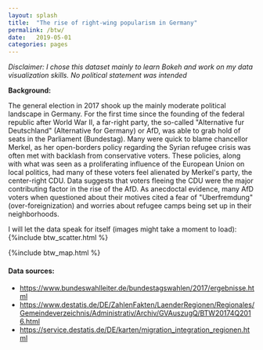 ```yaml
---
layout: splash
title:  "The rise of right-wing popularism in Germany"
permalink: /btw/
date:   2019-05-01
categories: pages
--- 
```


*Disclaimer: I chose this dataset mainly to learn Bokeh and work on my data visualization skills. No political statement was intended*

**Background:**

The general election in 2017 shook up the mainly moderate political landscape in Germany. 
For the first time since the founding of the federal republic after World War II, a far-right party, the so-called "Alternative fur Deutschland" (Alternative for Germany) or AfD, was able to grab hold of seats in the Parliament (Bundestag). Many were quick to blame chancellor Merkel, as her open-borders policy regarding the Syrian refugee crisis was often met with backlash from 
conservative voters. These policies, along with what was seen as a proliferating influence of the European Union on local politics, had many of these voters feel alienated by Merkel's party, the center-right CDU. Data suggests that voters fleeing the CDU were the major contributing factor in the rise of the AfD. As anecdoctal evidence, many AfD voters when questioned about their motives cited a fear of "Uberfremdung" (over-foreignization) and worries about refugee camps being set up in their neighborhoods.

I will let the data speak for itself (images might take a moment to load):
{%include btw_scatter.html %}

{%include btw_map.html %}

#### Data sources: 
- https://www.bundeswahlleiter.de/bundestagswahlen/2017/ergebnisse.html
- https://www.destatis.de/DE/ZahlenFakten/LaenderRegionen/Regionales/Gemeindeverzeichnis/Administrativ/Archiv/GVAuszugQ/BTW20174Q2016.html
- https://service.destatis.de/DE/karten/migration_integration_regionen.html

